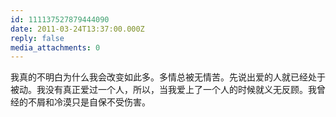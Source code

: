 ```yaml
---
id: 111137527879444090
date: 2011-03-24T13:37:00.000Z
reply: false
media_attachments: 0
---
```


我真的不明白为什么我会改变如此多。多情总被无情苦。先说出爱的人就已经处于被动。我没有真正爱过一个人，所以，当我爱上了一个人的时候就义无反顾。我曾经的不屑和冷漠只是自保不受伤害。 ​​​​

